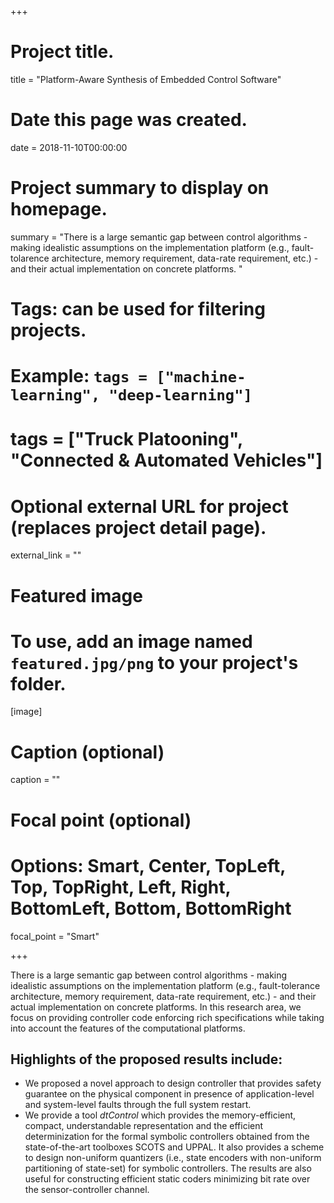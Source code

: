 +++
# Project title.
title = "Platform-Aware Synthesis of Embedded Control Software"

# Date this page was created.
date = 2018-11-10T00:00:00

# Project summary to display on homepage.
summary = "There is a large semantic gap between control algorithms - making idealistic assumptions on the implementation platform (e.g., fault-tolarence architecture, memory requirement, data-rate requirement, etc.) - and their actual implementation on concrete platforms. "

# Tags: can be used for filtering projects.
# Example: `tags = ["machine-learning", "deep-learning"]`
# tags = ["Truck Platooning", "Connected & Automated Vehicles"]

# Optional external URL for project (replaces project detail page).
external_link = ""

# Featured image
# To use, add an image named `featured.jpg/png` to your project's folder. 
[image]
  # Caption (optional)
  caption = ""

  # Focal point (optional)
  # Options: Smart, Center, TopLeft, Top, TopRight, Left, Right, BottomLeft, Bottom, BottomRight
  focal_point = "Smart"

+++

There is a large semantic gap between control algorithms - making idealistic assumptions on the implementation platform (e.g., fault-tolerance architecture, memory requirement, data-rate requirement, etc.) - and their actual implementation on concrete platforms. In this research area, we focus on providing controller code enforcing rich specifications while taking into account the features of the computational platforms.

## Highlights of the proposed results include:
* We proposed a novel approach to design controller that provides safety guarantee on the physical component in presence of application-level and system-level faults through the full system restart.
* We provide a tool _dtControl_ which provides the memory-efficient, compact, understandable representation and the efficient determinization for the formal symbolic controllers obtained from the state-of-the-art toolboxes SCOTS and UPPAL. It also provides a scheme to design non-uniform quantizers (i.e., state encoders with non-uniform partitioning of state-set) for symbolic controllers. The results are also useful for constructing efficient static coders minimizing bit rate over the sensor-controller channel.
